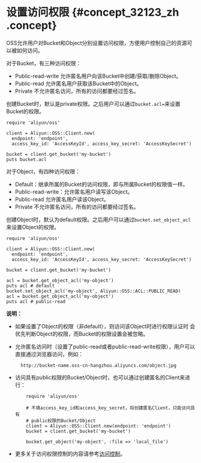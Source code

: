 # 设置访问权限 {#concept_32123_zh .concept}

OSS允许用户对Bucket和Object分别设置访问权限，方便用户控制自己的资源可 以被如何访问。

对于Bucket，有三种访问权限：

-   Public-read-write 允许匿名用户向该Bucket中创建/获取/删除Object。
-   Public-read 允许匿名用户获取该Bucket中的Object。
-   Private 不允许匿名访问，所有的访问都要经过签名。

创建Bucket时，默认是private权限。之后用户可以通过`bucket.acl=`来设置 Bucket的权限。

```language-ruby
require 'aliyun/oss'

client = Aliyun::OSS::Client.new(
  endpoint: 'endpoint',
  access_key_id: 'AccessKeyId', access_key_secret: 'AccessKeySecret')

bucket = client.get_bucket('my-bucket')
puts bucket.acl

```

对于Object，有四种访问权限：

-   Default：继承所属的Bucket的访问权限，即与所属Bucket的权限值一样。
-   Public-read-write：允许匿名用户读写该Object。
-   Public-read 允许匿名用户读该Object。
-   Private 不允许匿名访问，所有的访问都要经过签名。

创建Object时，默认为default权限。之后用户可以通过`bucket.set_object_acl`来设置Object的权限。

```language-ruby
require 'aliyun/oss'

client = Aliyun::OSS::Client.new(
  endpoint: 'endpoint',
  access_key_id: 'AccessKeyId', access_key_secret: 'AccessKeySecret')

bucket = client.get_bucket('my-bucket')

acl = bucket.get_object_acl('my-object')
puts acl # default
bucket.set_object_acl('my-object', Aliyun::OSS::ACL::PUBLIC_READ)
acl = bucket.get_object_acl('my-object')
puts acl # public-read

```

**说明：** 

-   如果设置了Object的权限（非default），则访问该Object时进行权限认证时 会优先判断Object的权限，而Bucket的权限设置会被忽略。
-   允许匿名访问时（设置了public-read或者public-read-write权限），用户可以直接通过浏览器访问，例如：

    ```
      http://bucket-name.oss-cn-hangzhou.aliyuncs.com/object.jpg
    
    ```

-   访问具有public权限的Bucket/Object时，也可以通过创建匿名的Client来进行：

    ```language-ruby
    	require 'aliyun/oss'
    
    	# 不填access_key_id和access_key_secret，将创建匿名Client，只能访问具有
    	# public权限的Bucket/Object
    	client = Aliyun::OSS::Client.new(endpoint: 'endpoint')
    	bucket = client.get_bucket('my-bucket')
    
    	bucket.get_object('my-object', :file => 'local_file')
    
    ```

-   更多关于访问权限控制的内容请参考[访问控制](../../../../cn.zh-CN/开发指南/访问与控制/访问控制.md#)。



